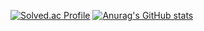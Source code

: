 

[![Solved.ac Profile](http://mazassumnida.wtf/api/v2/generate_badge?boj=swjwpower)](https://solved.ac/swjwpower/)
[![Anurag's GitHub stats](https://github-readme-stats.vercel.app/api?username=Hszrin)](https://github.com/Hszrin/github-readme-stats)
